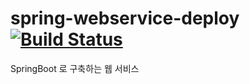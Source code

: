 # spring-webservice-deploy [![Build Status](https://app.travis-ci.com/yuseogi0218/spring-webservice-deploy.svg?branch=main)](https://app.travis-ci.com/yuseogi0218/spring-webservice-deploy)
SpringBoot 로 구축하는 웹 서비스
